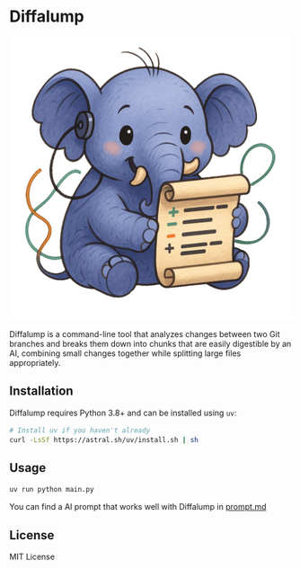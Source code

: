 # Diffalump

![Diffalump Logo](Diffalump.png)

Diffalump is a command-line tool that analyzes changes between
two Git branches and breaks them down into chunks that are easily
digestible by an AI, combining small changes together while
splitting large files appropriately.

## Installation

Diffalump requires Python 3.8+ and can be installed using `uv`:

```bash
# Install uv if you haven't already
curl -LsSf https://astral.sh/uv/install.sh | sh
```

## Usage

```bash
uv run python main.py
```

You can find a AI prompt that works well with Diffalump in [prompt.md](prompt.md)

## License

MIT License
